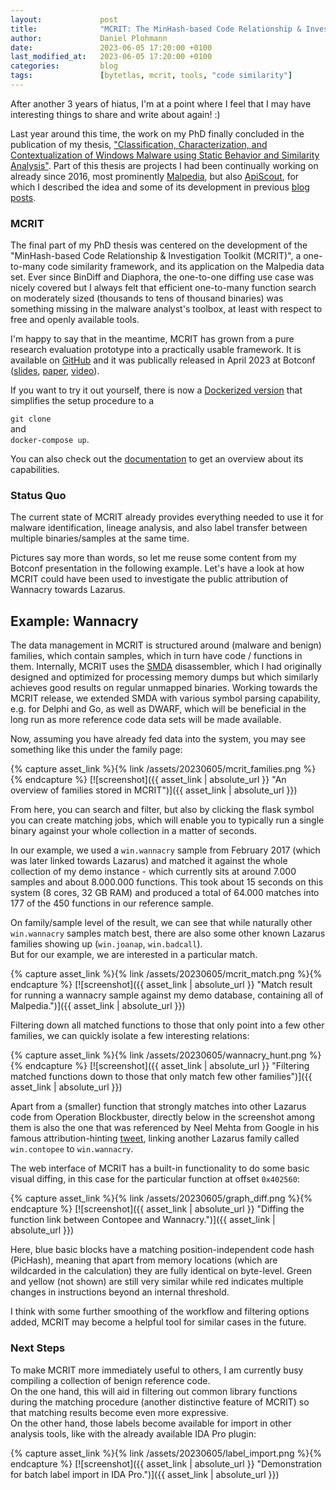 ```yaml
---
layout:             post
title:              "MCRIT: The MinHash-based Code Relationship & Investigation Toolkit"
author:             Daniel Plohmann
date:               2023-06-05 17:20:00 +0100
last_modified_at:   2023-06-05 17:20:00 +0100
categories:         blog
tags:               [bytetlas, mcrit, tools, "code similarity"]
---
```


After another 3 years of hiatus, I'm at a point where I feel that I may have interesting things to share and write about again! :)

Last year around this time, the work on my PhD finally concluded in the publication of my thesis, ["Classification, Characterization, and Contextualization of Windows Malware using Static Behavior and Similarity Analysis"][link_phd_thesis].
Part of this thesis are projects I had been continually working on already since 2016, most prominently [Malpedia][link_malpedia], but also [ApiScout][link_apiscout_github], for which I described the idea and some of its development in previous [blog][link_apiscout_a] [posts][link_apiscout_b].

### MCRIT

The final part of my PhD thesis was centered on the development of the "MinHash-based Code Relationship & Investigation Toolkit (MCRIT)", a one-to-many code similarity framework, and its application on the Malpedia data set.
Ever since BinDiff and Diaphora, the one-to-one diffing use case was nicely covered but I always felt that efficient one-to-many function search on moderately sized (thousands to tens of thousand binaries) was something missing in the malware analyst's toolbox, at least with respect to free and openly available tools.

I'm happy to say that in the meantime, MCRIT has grown from a pure research evaluation prototype into a practically usable framework.
It is available on [GitHub][link_mcrit_github] and it was publically released in April 2023 at Botconf ([slides][link_mcrit_botconf_slides], [paper][link_mcrit_botconf_paper], [video][link_mcrit_botconf_video]).

If you want to try it out yourself, there is now a [Dockerized version][link_mcrit_docker] that simplifies the setup procedure to a

`git clone`  
and  
`docker-compose up`.  

You can also check out the [documentation][link_mcrit_docs] to get an overview about its capabilities.

### Status Quo

The current state of MCRIT already provides everything needed to use it for malware identification, lineage analysis, and also label transfer between multiple binaries/samples at the same time.

Pictures say more than words, so let me reuse some content from my Botconf presentation in the following example.
Let's have a look at how MCRIT could have been used to investigate the public attribution of Wannacry towards Lazarus.

## Example: Wannacry

The data management in MCRIT is structured around (malware and benign) families, which contain samples, which in turn have code / functions in them.
Internally, MCRIT uses the [SMDA][link_smda_github] disassembler, which I had originally designed and optimized for processing memory dumps but which similarly achieves good results on regular unmapped binaries.
Working towards the MCRIT release, we extended SMDA with various symbol parsing capability, e.g. for Delphi and Go, as well as DWARF, which will be beneficial in the long run as more reference code data sets will be made available.

Now, assuming you have already fed data into the system, you may see something like this under the family page:

{% capture asset_link %}{% link /assets/20230605/mcrit_families.png %}{% endcapture %}
[![screenshot]({{ asset_link | absolute_url }} "An overview of families stored in MCRIT")]({{ asset_link | absolute_url }})

From here, you can search and filter, but also by clicking the flask symbol you can create matching jobs, which will enable you to typically run a single binary against your whole collection in a matter of seconds.

In our example, we used a `win.wannacry` sample from February 2017 (which was later linked towards Lazarus) and matched it against the whole collection of my demo instance - which currently sits at around 7.000 samples and about 8.000.000 functions.
This took about 15 seconds on this system (8 cores, 32 GB RAM) and produced a total of 64.000 matches into 177 of the 450 functions in our reference sample.

On family/sample level of the result, we can see that while naturally other `win.wannacry` samples match best, there are also some other known Lazarus families showing up (`win.joanap`, `win.badcall`).  
But for our example, we are interested in a particular match.

{% capture asset_link %}{% link /assets/20230605/mcrit_match.png %}{% endcapture %}
[![screenshot]({{ asset_link | absolute_url }} "Match result for running a wannacry sample against my demo database, containing all of Malpedia.")]({{ asset_link | absolute_url }})

Filtering down all matched functions to those that only point into a few other families, we can quickly isolate a few interesting relations:

{% capture asset_link %}{% link /assets/20230605/wannacry_hunt.png %}{% endcapture %}
[![screenshot]({{ asset_link | absolute_url }} "Filtering matched functions down to those that only match few other families")]({{ asset_link | absolute_url }})

Apart from a (smaller) function that strongly matches into other Lazarus code from Operation Blockbuster, directly below in the screenshot among them is also the one that was referenced by Neel Mehta from Google in his famous attribution-hinting [tweet][link_mehta_twitter], linking another Lazarus family called `win.contopee` to `win.wannacry`. 

The web interface of MCRIT has a built-in functionality to do some basic visual diffing, in this case for the particular function at offset `0x402560`: 

{% capture asset_link %}{% link /assets/20230605/graph_diff.png %}{% endcapture %}
[![screenshot]({{ asset_link | absolute_url }} "Diffing the function link between Contopee and Wannacry.")]({{ asset_link | absolute_url }})

Here, blue basic blocks have a matching position-independent code hash (PicHash), meaning that apart from memory locations (which are wildcarded in the calculation) they are fully identical on byte-level.
Green and yellow (not shown) are still very similar while red indicates multiple changes in instructions beyond an internal threshold.

I think with some further smoothing of the workflow and filtering options added, MCRIT may become a helpful tool for similar cases in the future.

### Next Steps

To make MCRIT more immediately useful to others, I am currently busy compiling a collection of benign reference code.  
On the one hand, this will aid in filtering out common library functions during the matching procedure (another distinctive feature of MCRIT) so that matching results become even more expressive.  
On the other hand, those labels become available for import in other analysis tools, like with the already available IDA Pro plugin:

{% capture asset_link %}{% link /assets/20230605/label_import.png %}{% endcapture %}
[![screenshot]({{ asset_link | absolute_url }} "Demonstration for batch label import in IDA Pro.")]({{ asset_link | absolute_url }})







[link_phd_thesis]: https://bonndoc.ulb.uni-bonn.de/xmlui/handle/20.500.11811/9992
[link_malpedia]: https://malpedia.caad.fkie.fraunhofer.de/
[link_apiscout_github]: https://github.com/danielplohmann/apiscout
[link_apiscout_a]: https://danielplohmann.github.io/blog/2017/04/10/apiscout.html
[link_apiscout_b]: https://danielplohmann.github.io/blog/2018/04/18/upgrading-apiscout.html
[link_mcrit_github]: https://github.com/danielplohmann/mcrit
[link_mcrit_botconf_slides]: https://www.botconf.eu/wp-content/uploads/formidable/2/2023-15-Plohmann_MCRIT.pdf
[link_mcrit_botconf_paper]: https://journal.cecyf.fr/ojs/index.php/cybin/article/view/45
[link_mcrit_botconf_video]: https://www.youtube.com/watch?v=kvBHbXZZq2c
[link_mcrit_docker]: https://github.com/danielplohmann/docker-mcrit
[link_mcrit_docs]: https://github.com/fkie-cad/mcritweb/blob/master/documentation/README.md
[link_smda_github]: https://github.com/danielplohmann/smda
[link_mehta_twitter]: https://twitter.com/neelmehta/status/864164081116225536
